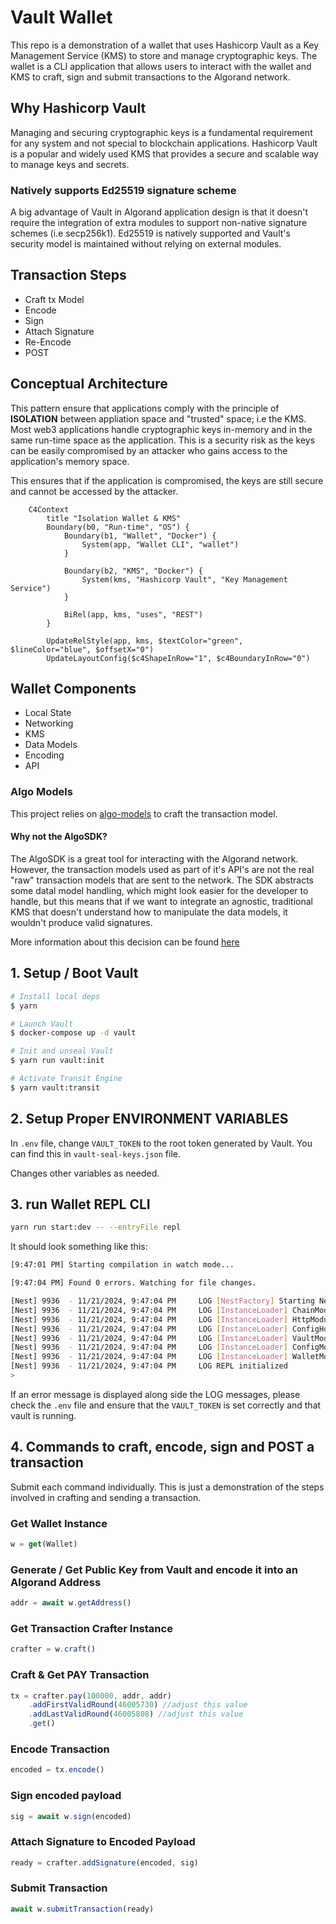 # Vault Wallet

This repo is a demonstration of a wallet that uses Hashicorp Vault as a Key Management Service (KMS) to store and manage cryptographic keys. The wallet is a CLI application that allows users to interact with the wallet and KMS to craft, sign and submit transactions to the Algorand network.

## Why Hashicorp Vault

Managing and securing cryptographic keys is a fundamental requirement for any system and not special to blockchain applications. 
Hashicorp Vault is a popular and widely used KMS that provides a secure and scalable way to manage keys and secrets.

### Natively supports Ed25519 signature scheme

A big advantage of Vault in Algorand application design is that it doesn't require the integration of extra modules to support non-native signature schemes (i.e secp256k1).
Ed25519 is natively supported and Vault's security model is maintained without relying on external modules.

## Transaction Steps
- Craft tx Model
- Encode
- Sign
- Attach Signature
- Re-Encode
- POST

## Conceptual Architecture

This pattern ensure that applications comply with the principle of **ISOLATION** between appliation space and "trusted" space; i.e the KMS.
Most web3 applications handle cryptographic keys in-memory and in the same run-time space as the application. This is a security risk as the keys can be easily compromised by an attacker who gains access to the application's memory space.

This ensures that if the application is compromised, the keys are still secure and cannot be accessed by the attacker.

```mermaid
    C4Context
        title "Isolation Wallet & KMS"
        Boundary(b0, "Run-time", "OS") {
            Boundary(b1, "Wallet", "Docker") {
                System(app, "Wallet CLI", "wallet")
            }

            Boundary(b2, "KMS", "Docker") {
                System(kms, "Hashicorp Vault", "Key Management Service")
            }

            BiRel(app, kms, "uses", "REST")
        }

        UpdateRelStyle(app, kms, $textColor="green", $lineColor="blue", $offsetX="0")
        UpdateLayoutConfig($c4ShapeInRow="1", $c4BoundaryInRow="0")

```

## Wallet Components
- Local State
- Networking
- KMS
- Data Models
- Encoding
- API

### Algo Models

This project relies on [algo-models](https://www.npmjs.com/package/@algorandfoundation/algo-models) to craft the transaction model.

#### Why not the AlgoSDK? 

The AlgoSDK is a great tool for interacting with the Algorand network. However, the transaction models
used as part of it's API's are not the real "raw" transaction models that are sent to the network. The SDK abstracts some datal model handling, which might look easier for the developer to handle, but
this means that if we want to integrate an agnostic, traditional KMS that doesn't understand how to manipulate the data models, it wouldn't produce valid signatures.

More information about this decision can be found [here](https://github.com/algorandfoundation/algo-models)


## 1. Setup / Boot Vault

```bash
# Install local deps
$ yarn

# Launch Vault
$ docker-compose up -d vault

# Init and unseal Vault
$ yarn run vault:init

# Activate Transit Engine
$ yarn vault:transit
```

## 2. Setup Proper ENVIRONMENT VARIABLES

In `.env` file, change `VAULT_TOKEN` to the root token generated by Vault. You can find this in `vault-seal-keys.json` file.

Changes other variables as needed.

## 3. run Wallet REPL CLI

```bash
yarn run start:dev -- --entryFile repl 
```

It should look something like this:

```bash
[9:47:01 PM] Starting compilation in watch mode...

[9:47:04 PM] Found 0 errors. Watching for file changes.

[Nest] 9936  - 11/21/2024, 9:47:04 PM     LOG [NestFactory] Starting Nest application...
[Nest] 9936  - 11/21/2024, 9:47:04 PM     LOG [InstanceLoader] ChainModule dependencies initialized
[Nest] 9936  - 11/21/2024, 9:47:04 PM     LOG [InstanceLoader] HttpModule dependencies initialized
[Nest] 9936  - 11/21/2024, 9:47:04 PM     LOG [InstanceLoader] ConfigHostModule dependencies initialized
[Nest] 9936  - 11/21/2024, 9:47:04 PM     LOG [InstanceLoader] VaultModule dependencies initialized
[Nest] 9936  - 11/21/2024, 9:47:04 PM     LOG [InstanceLoader] ConfigModule dependencies initialized
[Nest] 9936  - 11/21/2024, 9:47:04 PM     LOG [InstanceLoader] WalletModule dependencies initialized
[Nest] 9936  - 11/21/2024, 9:47:04 PM     LOG REPL initialized
> 

```

If an error message is displayed along side the LOG messages, please check the `.env` file and ensure that the `VAULT_TOKEN` is set correctly and that vault is running. 


## 4. Commands to craft, encode, sign and POST a transaction

Submit each command individually. This is just a demonstration of the steps involved in crafting and sending a transaction.


### Get Wallet Instance
```ts
w = get(Wallet) 

```

### Generate / Get Public Key from Vault and encode it into an Algorand Address
```ts
addr = await w.getAddress() 
```

### Get Transaction Crafter Instance

```ts
crafter = w.craft() 
```

### Craft & Get PAY Transaction

```ts
tx = crafter.pay(100000, addr, addr)
    .addFirstValidRound(46005730) //adjust this value
    .addLastValidRound(46005808) //adjust this value
    .get()
```

### Encode Transaction

```ts
encoded = tx.encode()
```

### Sign encoded payload
    
```ts
sig = await w.sign(encoded)
```

### Attach Signature to Encoded Payload

```ts
ready = crafter.addSignature(encoded, sig)
```

### Submit Transaction

```ts
await w.submitTransaction(ready)
```
